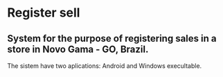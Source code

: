 # Register sell
## System for the purpose of registering sales in a store in Novo Gama - GO, Brazil.

The sistem have two aplications: Android and Windows execultable.
